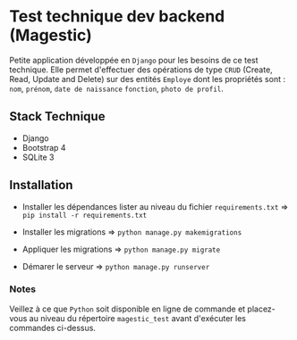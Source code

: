 # Test technique dev backend (Magestic)  

Petite application développée en `Django` pour les besoins de ce test technique.
Elle permet d'effectuer des opérations de type `CRUD` (Create, Read, Update and Delete) sur des entités `Employe` dont les propriétés sont : `nom`, `prénom`, `date de naissance` `fonction`, `photo de profil`.  

## Stack Technique  

- Django  
- Bootstrap 4  
- SQLite 3

## Installation  

- Installer les dépendances lister au niveau du fichier `requirements.txt` => `pip install -r requirements.txt`  

- Installer les migrations => `python manage.py makemigrations`  

- Appliquer les migrations => `python manage.py migrate`

- Démarer le serveur => `python manage.py runserver`  

### Notes  

Veillez à ce que `Python` soit disponible en ligne de commande et placez-vous au niveau du répertoire `magestic_test` avant d'exécuter les commandes ci-dessus.  

